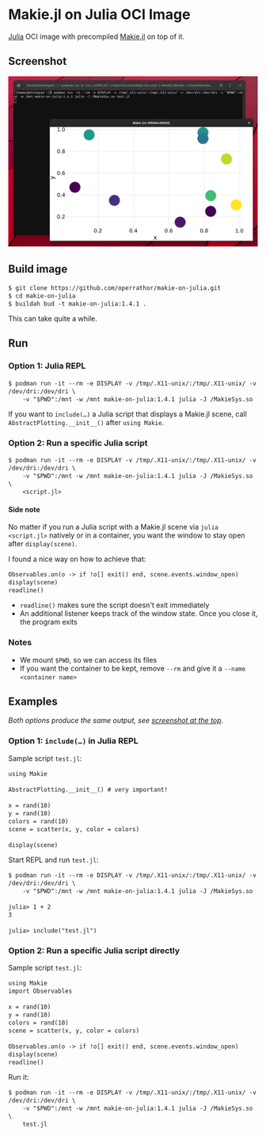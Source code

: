 # Makie.jl on Julia OCI Image

[Julia](https://julialang.org/) OCI image with precompiled [Makie.jl](http://makie.juliaplots.org/) on top of it.

## <a name="screenshot"></a>Screenshot

![Makie.jl scene with terminal in background](screenshot.png)

## Build image

```
$ git clone https://github.com/operrathor/makie-on-julia.git
$ cd makie-on-julia
$ buildah bud -t makie-on-julia:1.4.1 .
```

This can take quite a while.

## Run

### Option 1: Julia REPL

```
$ podman run -it --rm -e DISPLAY -v /tmp/.X11-unix/:/tmp/.X11-unix/ -v /dev/dri:/dev/dri \
    -v "$PWD":/mnt -w /mnt makie-on-julia:1.4.1 julia -J /MakieSys.so
```

If you want to `include(…)` a Julia script that displays a Makie.jl scene, call `AbstractPlotting.__init__()` after `using Makie`.

### Option 2: Run a specific Julia script

```
$ podman run -it --rm -e DISPLAY -v /tmp/.X11-unix/:/tmp/.X11-unix/ -v /dev/dri:/dev/dri \
    -v "$PWD":/mnt -w /mnt makie-on-julia:1.4.1 julia -J /MakieSys.so \
    <script.jl>
```

#### Side note

No matter if you run a Julia script with a Makie.jl scene via `julia <script.jl>` natively or in a container,
you want the window to stay open after `display(scene)`.

I found a nice way on how to achieve that:
```
Observables.on(o -> if !o[] exit() end, scene.events.window_open)
display(scene)
readline()
```

* `readline()` makes sure the script doesn't exit immediately
* An additional listener keeps track of the window state. Once you close it, the program exits

### Notes

* We mount `$PWD`, so we can access its files
* If you want the container to be kept, remove `--rm` and give it a `--name <container name>`

## Examples

_Both options produce the same output, see [screenshot at the top](#screenshot)_.

### Option 1: `include(…)` in Julia REPL

Sample script `test.jl`:
```
using Makie

AbstractPlotting.__init__() # very important!

x = rand(10)
y = rand(10)
colors = rand(10)
scene = scatter(x, y, color = colors)

display(scene)
```

Start REPL and run `test.jl`:
```
$ podman run -it --rm -e DISPLAY -v /tmp/.X11-unix/:/tmp/.X11-unix/ -v /dev/dri:/dev/dri \
    -v "$PWD":/mnt -w /mnt makie-on-julia:1.4.1 julia -J /MakieSys.so

julia> 1 + 2
3

julia> include("test.jl")
```

### Option 2: Run a specific Julia script directly

Sample script `test.jl`:
```
using Makie
import Observables

x = rand(10)
y = rand(10)
colors = rand(10)
scene = scatter(x, y, color = colors)

Observables.on(o -> if !o[] exit() end, scene.events.window_open)
display(scene)
readline()
```

Run it:
```
$ podman run -it --rm -e DISPLAY -v /tmp/.X11-unix/:/tmp/.X11-unix/ -v /dev/dri:/dev/dri \
    -v "$PWD":/mnt -w /mnt makie-on-julia:1.4.1 julia -J /MakieSys.so \
    test.jl
```